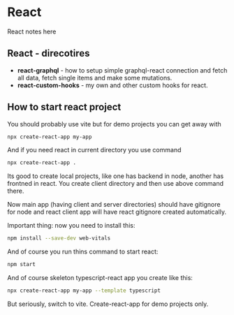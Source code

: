 # React
React notes here

## React - direcotires
- **react-graphql** - how to setup simple graphql-react connection and fetch all data, fetch single items and make some mutations.
- **react-custom-hooks** - my own and other custom hooks for react.

## How to start react project
You should probably use vite but for demo projects you can get away with
```sh
npx create-react-app my-app
```
And if you need react in current directory you use command
```sh
npx create-react-app .
```
Its good to create local projects, like one has backend in node, another has frontned in react. You create client directory and then use above command there.  
  
Now main app (having client and server directories) should have gitignore for node and react client app will have react gitignore created automatically.

Important thing: now you need to install this:
```sh
npm install --save-dev web-vitals
```
And of course you run thins command to start react:
```sh
npm start
```
And of course skeleton typescript-react app you create like this:
```sh
npx create-react-app my-app --template typescript
```
But seriously, switch to vite. Create-react-app for demo projects only.